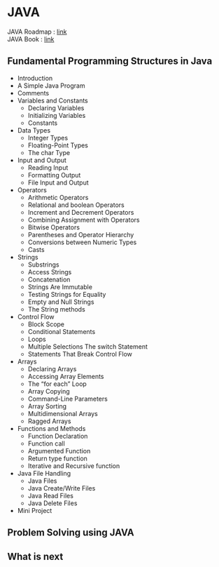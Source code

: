 # JAVA
JAVA Roadmap : [link](https://roadmap.sh/java) <br> 
JAVA Book : [link](https://github.com/KKBUGHUNTER/JAVA/blob/main/resources/README.md) <br>
## Fundamental Programming Structures in Java 
 - Introduction
 - A Simple Java Program 
 - Comments
 - Variables and Constants 
    - Declaring Variables
    - Initializing Variables 
    - Constants 
 - Data Types
   - Integer Types
   - Floating-Point Types
   - The char Type
 - Input and Output 
    - Reading Input
    - Formatting Output 
    - File Input and Output
 - Operators
    - Arithmetic Operators 
    - Relational and boolean Operators 
    - Increment and Decrement Operators 
    - Combining Assignment with Operators
    - Bitwise Operators 
    - Parentheses and Operator Hierarchy
    - Conversions between Numeric Types 
    - Casts
 - Strings 
    - Substrings
    - Access Strings
    - Concatenation 
    - Strings Are Immutable 
    - Testing Strings for Equality 
    - Empty and Null Strings 
    - The String methods 
 - Control Flow 
    - Block Scope 
    - Conditional Statements 
    - Loops
    - Multiple Selections The switch Statement 
    - Statements That Break Control Flow
 - Arrays 
    - Declaring Arrays 
    - Accessing Array Elements 
    - The “for each” Loop 
    - Array Copying 
    - Command-Line Parameters 
    - Array Sorting 
    - Multidimensional Arrays 
    - Ragged Arrays 
 - Functions and Methods
    - Function Declaration
    - Function call
    - Argumented Function
    - Return type function
    - Iterative and Recursive function
 - Java File Handling
    - Java Files
    - Java Create/Write Files
    - Java Read Files
    - Java Delete Files
 - Mini Project

## Problem Solving using JAVA

## What is next 
